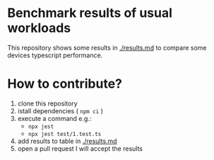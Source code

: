 # Benchmark results of usual workloads

This repository shows some results in [./results.md](resluts.md) to compare some devices typescript performance.

# How to contribute?

1. clone this repository
2. istall dependencies ( `npm ci` )
3. execute a command e.g.:
   - `npx jest`
   - `npx jest test/1.test.ts`
4. add results to table in [./results.md](results.md)
5. open a pull request I will accept the results
